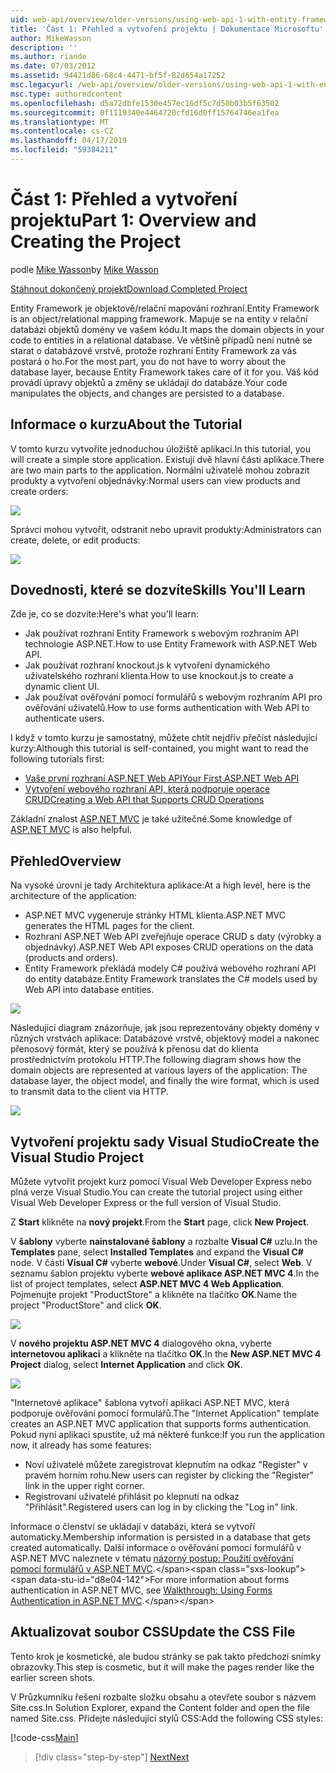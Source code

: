 ```yaml
---
uid: web-api/overview/older-versions/using-web-api-1-with-entity-framework-5/using-web-api-with-entity-framework-part-1
title: 'Část 1: Přehled a vytvoření projektu | Dokumentace Microsoftu'
author: MikeWasson
description: ''
ms.author: riande
ms.date: 07/03/2012
ms.assetid: 94421d86-68c4-4471-bf5f-82d654a17252
msc.legacyurl: /web-api/overview/older-versions/using-web-api-1-with-entity-framework-5/using-web-api-with-entity-framework-part-1
msc.type: authoredcontent
ms.openlocfilehash: d5a72dbfe1530e457ec16df5c7d50b03b5f63502
ms.sourcegitcommit: 0f1119340e4464720cfd16d0ff15764746ea1fea
ms.translationtype: MT
ms.contentlocale: cs-CZ
ms.lasthandoff: 04/17/2019
ms.locfileid: "59384211"
---
```

# <a name="part-1-overview-and-creating-the-project"></a><span data-ttu-id="d8e04-102">Část 1: Přehled a vytvoření projektu</span><span class="sxs-lookup"><span data-stu-id="d8e04-102">Part 1: Overview and Creating the Project</span></span>

<span data-ttu-id="d8e04-103">podle [Mike Wasson](https://github.com/MikeWasson)</span><span class="sxs-lookup"><span data-stu-id="d8e04-103">by [Mike Wasson](https://github.com/MikeWasson)</span></span>

[<span data-ttu-id="d8e04-104">Stáhnout dokončený projekt</span><span class="sxs-lookup"><span data-stu-id="d8e04-104">Download Completed Project</span></span>](http://code.msdn.microsoft.com/ASP-NET-Web-API-with-afa30545)

<span data-ttu-id="d8e04-105">Entity Framework je objektově/relační mapování rozhraní.</span><span class="sxs-lookup"><span data-stu-id="d8e04-105">Entity Framework is an object/relational mapping framework.</span></span> <span data-ttu-id="d8e04-106">Mapuje se na entity v relační databázi objektů domény ve vašem kódu.</span><span class="sxs-lookup"><span data-stu-id="d8e04-106">It maps the domain objects in your code to entities in a relational database.</span></span> <span data-ttu-id="d8e04-107">Ve většině případů není nutné se starat o databázové vrstvě, protože rozhraní Entity Framework za vás postará o ho.</span><span class="sxs-lookup"><span data-stu-id="d8e04-107">For the most part, you do not have to worry about the database layer, because Entity Framework takes care of it for you.</span></span> <span data-ttu-id="d8e04-108">Váš kód provádí úpravy objektů a změny se ukládají do databáze.</span><span class="sxs-lookup"><span data-stu-id="d8e04-108">Your code manipulates the objects, and changes are persisted to a database.</span></span>

## <a name="about-the-tutorial"></a><span data-ttu-id="d8e04-109">Informace o kurzu</span><span class="sxs-lookup"><span data-stu-id="d8e04-109">About the Tutorial</span></span>

<span data-ttu-id="d8e04-110">V tomto kurzu vytvoříte jednoduchou úložiště aplikací.</span><span class="sxs-lookup"><span data-stu-id="d8e04-110">In this tutorial, you will create a simple store application.</span></span> <span data-ttu-id="d8e04-111">Existují dvě hlavní části aplikace.</span><span class="sxs-lookup"><span data-stu-id="d8e04-111">There are two main parts to the application.</span></span> <span data-ttu-id="d8e04-112">Normální uživatelé mohou zobrazit produkty a vytvoření objednávky:</span><span class="sxs-lookup"><span data-stu-id="d8e04-112">Normal users can view products and create orders:</span></span>

![](using-web-api-with-entity-framework-part-1/_static/image1.png)

<span data-ttu-id="d8e04-113">Správci mohou vytvořit, odstranit nebo upravit produkty:</span><span class="sxs-lookup"><span data-stu-id="d8e04-113">Administrators can create, delete, or edit products:</span></span>

![](using-web-api-with-entity-framework-part-1/_static/image2.png)

## <a name="skills-youll-learn"></a><span data-ttu-id="d8e04-114">Dovednosti, které se dozvíte</span><span class="sxs-lookup"><span data-stu-id="d8e04-114">Skills You'll Learn</span></span>

<span data-ttu-id="d8e04-115">Zde je, co se dozvíte:</span><span class="sxs-lookup"><span data-stu-id="d8e04-115">Here's what you'll learn:</span></span>

- <span data-ttu-id="d8e04-116">Jak používat rozhraní Entity Framework s webovým rozhraním API technologie ASP.NET.</span><span class="sxs-lookup"><span data-stu-id="d8e04-116">How to use Entity Framework with ASP.NET Web API.</span></span>
- <span data-ttu-id="d8e04-117">Jak používat rozhraní knockout.js k vytvoření dynamického uživatelského rozhraní klienta.</span><span class="sxs-lookup"><span data-stu-id="d8e04-117">How to use knockout.js to create a dynamic client UI.</span></span>
- <span data-ttu-id="d8e04-118">Jak používat ověřování pomocí formulářů s webovým rozhraním API pro ověřování uživatelů.</span><span class="sxs-lookup"><span data-stu-id="d8e04-118">How to use forms authentication with Web API to authenticate users.</span></span>

<span data-ttu-id="d8e04-119">I když v tomto kurzu je samostatný, můžete chtít nejdřív přečíst následující kurzy:</span><span class="sxs-lookup"><span data-stu-id="d8e04-119">Although this tutorial is self-contained, you might want to read the following tutorials first:</span></span>

- [<span data-ttu-id="d8e04-120">Vaše první rozhraní ASP.NET Web API</span><span class="sxs-lookup"><span data-stu-id="d8e04-120">Your First ASP.NET Web API</span></span>](../../getting-started-with-aspnet-web-api/tutorial-your-first-web-api.md)
- [<span data-ttu-id="d8e04-121">Vytvoření webového rozhraní API, která podporuje operace CRUD</span><span class="sxs-lookup"><span data-stu-id="d8e04-121">Creating a Web API that Supports CRUD Operations</span></span>](../creating-a-web-api-that-supports-crud-operations.md)

<span data-ttu-id="d8e04-122">Základní znalost [ASP.NET MVC](../../../../mvc/index.md) je také užitečné.</span><span class="sxs-lookup"><span data-stu-id="d8e04-122">Some knowledge of [ASP.NET MVC](../../../../mvc/index.md) is also helpful.</span></span>

## <a name="overview"></a><span data-ttu-id="d8e04-123">Přehled</span><span class="sxs-lookup"><span data-stu-id="d8e04-123">Overview</span></span>

<span data-ttu-id="d8e04-124">Na vysoké úrovni je tady Architektura aplikace:</span><span class="sxs-lookup"><span data-stu-id="d8e04-124">At a high level, here is the architecture of the application:</span></span>

- <span data-ttu-id="d8e04-125">ASP.NET MVC vygeneruje stránky HTML klienta.</span><span class="sxs-lookup"><span data-stu-id="d8e04-125">ASP.NET MVC generates the HTML pages for the client.</span></span>
- <span data-ttu-id="d8e04-126">Rozhraní ASP.NET Web API zveřejňuje operace CRUD s daty (výrobky a objednávky).</span><span class="sxs-lookup"><span data-stu-id="d8e04-126">ASP.NET Web API exposes CRUD operations on the data (products and orders).</span></span>
- <span data-ttu-id="d8e04-127">Entity Framework překládá modely C# používá webového rozhraní API do entity databáze.</span><span class="sxs-lookup"><span data-stu-id="d8e04-127">Entity Framework translates the C# models used by Web API into database entities.</span></span>

![](using-web-api-with-entity-framework-part-1/_static/image3.png)

<span data-ttu-id="d8e04-128">Následující diagram znázorňuje, jak jsou reprezentovány objekty domény v různých vrstvách aplikace: Databázové vrstvě, objektový model a nakonec přenosový formát, který se používá k přenosu dat do klienta prostřednictvím protokolu HTTP.</span><span class="sxs-lookup"><span data-stu-id="d8e04-128">The following diagram shows how the domain objects are represented at various layers of the application: The database layer, the object model, and finally the wire format, which is used to transmit data to the client via HTTP.</span></span>

![](using-web-api-with-entity-framework-part-1/_static/image4.png)

## <a name="create-the-visual-studio-project"></a><span data-ttu-id="d8e04-129">Vytvoření projektu sady Visual Studio</span><span class="sxs-lookup"><span data-stu-id="d8e04-129">Create the Visual Studio Project</span></span>

<span data-ttu-id="d8e04-130">Můžete vytvořit projekt kurz pomocí Visual Web Developer Express nebo plná verze Visual Studio.</span><span class="sxs-lookup"><span data-stu-id="d8e04-130">You can create the tutorial project using either Visual Web Developer Express or the full version of Visual Studio.</span></span>

<span data-ttu-id="d8e04-131">Z **Start** klikněte na **nový projekt**.</span><span class="sxs-lookup"><span data-stu-id="d8e04-131">From the **Start** page, click **New Project**.</span></span>

<span data-ttu-id="d8e04-132">V **šablony** vyberte **nainstalované šablony** a rozbalte **Visual C#** uzlu.</span><span class="sxs-lookup"><span data-stu-id="d8e04-132">In the **Templates** pane, select **Installed Templates** and expand the **Visual C#** node.</span></span> <span data-ttu-id="d8e04-133">V části **Visual C#** vyberte **webové**.</span><span class="sxs-lookup"><span data-stu-id="d8e04-133">Under **Visual C#**, select **Web**.</span></span> <span data-ttu-id="d8e04-134">V seznamu šablon projektu vyberte **webové aplikace ASP.NET MVC 4**.</span><span class="sxs-lookup"><span data-stu-id="d8e04-134">In the list of project templates, select **ASP.NET MVC 4 Web Application**.</span></span> <span data-ttu-id="d8e04-135">Pojmenujte projekt "ProductStore" a klikněte na tlačítko **OK**.</span><span class="sxs-lookup"><span data-stu-id="d8e04-135">Name the project "ProductStore" and click **OK**.</span></span>

![](using-web-api-with-entity-framework-part-1/_static/image5.png)

<span data-ttu-id="d8e04-136">V **nového projektu ASP.NET MVC 4** dialogového okna, vyberte **internetovou aplikaci** a klikněte na tlačítko **OK**.</span><span class="sxs-lookup"><span data-stu-id="d8e04-136">In the **New ASP.NET MVC 4 Project** dialog, select **Internet Application** and click **OK**.</span></span>

![](using-web-api-with-entity-framework-part-1/_static/image6.png)

<span data-ttu-id="d8e04-137">"Internetové aplikace" šablona vytvoří aplikaci ASP.NET MVC, která podporuje ověřování pomocí formulářů.</span><span class="sxs-lookup"><span data-stu-id="d8e04-137">The "Internet Application" template creates an ASP.NET MVC application that supports forms authentication.</span></span> <span data-ttu-id="d8e04-138">Pokud nyní aplikaci spustíte, už má některé funkce:</span><span class="sxs-lookup"><span data-stu-id="d8e04-138">If you run the application now, it already has some features:</span></span>

- <span data-ttu-id="d8e04-139">Noví uživatelé můžete zaregistrovat klepnutím na odkaz "Register" v pravém horním rohu.</span><span class="sxs-lookup"><span data-stu-id="d8e04-139">New users can register by clicking the "Register" link in the upper right corner.</span></span>
- <span data-ttu-id="d8e04-140">Registrovaní uživatelé přihlásit po klepnutí na odkaz "Přihlásit".</span><span class="sxs-lookup"><span data-stu-id="d8e04-140">Registered users can log in by clicking the "Log in" link.</span></span>

<span data-ttu-id="d8e04-141">Informace o členství se ukládají v databázi, která se vytvoří automaticky.</span><span class="sxs-lookup"><span data-stu-id="d8e04-141">Membership information is persisted in a database that gets created automatically.</span></span> <span data-ttu-id="d8e04-142">Další informace o ověřování pomocí formulářů v ASP.NET MVC naleznete v tématu [názorný postup: Použití ověřování pomocí formulářů v ASP.NET MVC](https://msdn.microsoft.com/library/ff398049(VS.98).aspx).</span><span class="sxs-lookup"><span data-stu-id="d8e04-142">For more information about forms authentication in ASP.NET MVC, see [Walkthrough: Using Forms Authentication in ASP.NET MVC](https://msdn.microsoft.com/library/ff398049(VS.98).aspx).</span></span>

## <a name="update-the-css-file"></a><span data-ttu-id="d8e04-143">Aktualizovat soubor CSS</span><span class="sxs-lookup"><span data-stu-id="d8e04-143">Update the CSS File</span></span>

<span data-ttu-id="d8e04-144">Tento krok je kosmetické, ale budou stránky se pak takto předchozí snímky obrazovky.</span><span class="sxs-lookup"><span data-stu-id="d8e04-144">This step is cosmetic, but it will make the pages render like the earlier screen shots.</span></span>

<span data-ttu-id="d8e04-145">V Průzkumníku řešení rozbalte složku obsahu a otevřete soubor s názvem Site.css.</span><span class="sxs-lookup"><span data-stu-id="d8e04-145">In Solution Explorer, expand the Content folder and open the file named Site.css.</span></span> <span data-ttu-id="d8e04-146">Přidejte následující stylů CSS:</span><span class="sxs-lookup"><span data-stu-id="d8e04-146">Add the following CSS styles:</span></span>

[!code-css[Main](using-web-api-with-entity-framework-part-1/samples/sample1.css)]

> [!div class="step-by-step"]
> [<span data-ttu-id="d8e04-147">Next</span><span class="sxs-lookup"><span data-stu-id="d8e04-147">Next</span></span>](using-web-api-with-entity-framework-part-2.md)
